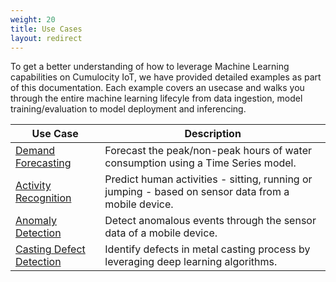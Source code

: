 ```yaml
---
weight: 20
title: Use Cases
layout: redirect
---
```


To get a better understanding of how to leverage Machine Learning capabilities on Cumulocity IoT, we have provided detailed examples as part of this documentation. Each example covers an usecase and walks you through the entire machine learning lifecyle from data ingestion, model training/evaluation to model deployment and inferencing.

| Use Case  | Description |
| -----     | -----       |
| [Demand Forecasting](/machine-learning/demand-forecasting/) | Forecast the peak/non-peak hours of water consumption using a Time Series model. |
| [Activity Recognition](/machine-learning/activity-recognition/) | Predict human activities - sitting, running or jumping - based on sensor data from a mobile device. |
| [Anomaly Detection](/machine-learning/anomaly-detection/) | Detect anomalous events through the sensor data of a mobile device. |
| [Casting Defect Detection](/machine-learning/casting-defect-detection/) | Identify defects in metal casting process by leveraging deep learning algorithms. |
